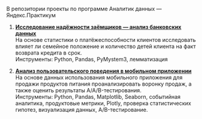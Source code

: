 В репозитории проекты по программе Аналитик данных — Яндекс.Практикум

1. [**Исследование надёжности заёмщиков — анализ банковских данных**](#project1)       
На основе статистики о платёжеспособности клиентов исследовать влияет ли семейное положение и количество детей клиента на факт возврата кредита в срок.  
Инструменты: Python, Pandas, PyMystem3, лемматизация

2. [**Анализ пользовательского поведения в мобильном приложении**](#https://github.com/Koroleva-Elena/yandex-praktikum-projects/tree/main/AB-тестирование)      
На основе данных использования мобильного приложения для продажи продуктов питания проанализировать воронку продаж, а также оценить результаты A/A/B-тестирования.  
Инструменты: Python, Pandas, Matplotlib, Seaborn, событийная аналитика, продуктовые метрики, Plotly, проверка статистических гипотез, визуализация данных, A/B-тестирование.

